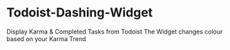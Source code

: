 # Todoist-Dashing-Widget
Display Karma &amp; Completed Tasks from Todoist
The Widget changes colour based on your Karma Trend
